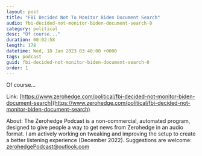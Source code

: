 ```yaml
---
layout: post
title: "FBI Decided Not To Monitor Biden Document Search"
audio: fbi-decided-not-monitor-biden-document-search-0
category: political
desc: "Of course..."
duration: 00:02:58
length: 178
datetime: Wed, 18 Jan 2023 03:40:00 +0000
tags: podcast
guid: fbi-decided-not-monitor-biden-document-search-0
order: 1
---
```

Of course...

Link: [https://www.zerohedge.com/political/fbi-decided-not-monitor-biden-document-search](https://www.zerohedge.com/political/fbi-decided-not-monitor-biden-document-search)

About: The Zerohedge Podcast is a non-commercial, automated program, designed to give people a way to get news from Zerohedge in an audio format.  I am actively working on tweaking and improving the setup to create a better listening experience (December 2022).  Suggestions are welcome: [zerohedgePodcast@outlook.com](mailto:zerohedgePodcast@outlook.com)